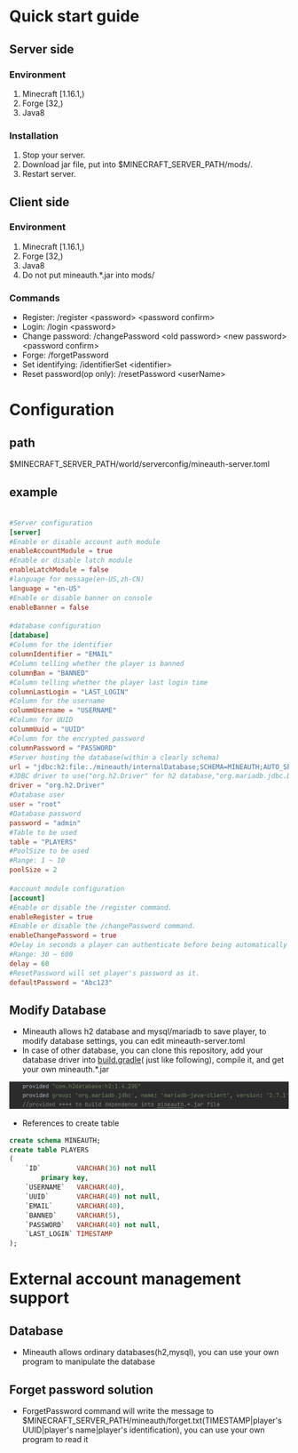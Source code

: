 # Quick start guide

## Server side

### Environment

1. Minecraft [1.16.1,)
2. Forge [32,)
3. Java8

### Installation

1. Stop your server.
2. Download jar file, put into $MINECRAFT_SERVER_PATH/mods/.
3. Restart server.

## Client side

### Environment

1. Minecraft [1.16.1,)
2. Forge [32,)
3. Java8
4. Do not put mineauth.*.jar into mods/

### Commands

- Register: /register \<password\> \<password confirm\>
- Login: /login \<password\>
- Change password: /changePassword \<old password\> \<new password\> \<password confirm\>
- Forge: /forgetPassword
- Set identifying: /identifierSet \<identifier\>
- Reset password(op only): /resetPassword \<userName\>

# Configuration

## path

$MINECRAFT_SERVER_PATH/world/serverconfig/mineauth-server.toml

## example

```toml

#Server configuration
[server]
#Enable or disable account auth module
enableAccountModule = true
#Enable or disable latch module
enableLatchModule = false
#language for message(en-US,zh-CN)
language = "en-US"
#Enable or disable banner on console
enableBanner = false

#database configuration
[database]
#Column for the identifier
columnIdentifier = "EMAIL"
#Column telling whether the player is banned
columnBan = "BANNED"
#Column telling whether the player last login time
columnLastLogin = "LAST_LOGIN"
#Column for the username
colummUsername = "USERNAME"
#Column for UUID
colummUuid = "UUID"
#Column for the encrypted password
columnPassword = "PASSWORD"
#Server hosting the database(within a clearly schema)
url = "jdbc:h2:file:./mineauth/internalDatabase;SCHEMA=MINEAUTH;AUTO_SERVER=TRUE;AUTO_RECONNECT=TRUE"
#JDBC driver to use("org.h2.Driver" for h2 database,"org.mariadb.jdbc.Driver" for mysql/mariadb)
driver = "org.h2.Driver"
#Database user
user = "root"
#Database password
password = "admin"
#Table to be used
table = "PLAYERS"
#PoolSize to be used
#Range: 1 ~ 10
poolSize = 2

#account module configuration
[account]
#Enable or disable the /register command.
enableRegister = true
#Enable or disable the /changePassword command.
enableChangePassword = true
#Delay in seconds a player can authenticate before being automatically kicked from the server.
#Range: 30 ~ 600
delay = 60
#ResetPassword will set player's password as it.
defaultPassword = "Abc123"

```

## Modify Database

- Mineauth allows h2 database and mysql/mariadb to save player, to modify database settings, you can edit
  mineauth-server.toml
- In case of other database, you can clone this repository, add your database driver into [build.gradle](build.gradle)(
  just like following), compile it, and get your own mineauth.*.jar

![build_gradle_add_driver_dependence.png](build_gradle_add_driver_dependence.png)

- References to create table

```sql
create schema MINEAUTH;
create table PLAYERS
(
    `ID`         VARCHAR(36) not null
        primary key,
    `USERNAME`   VARCHAR(40),
    `UUID`       VARCHAR(40) not null,
    `EMAIL`      VARCHAR(40),
    `BANNED`     VARCHAR(5),
    `PASSWORD`   VARCHAR(40) not null,
    `LAST_LOGIN` TIMESTAMP
);
``` 

# External account management support

## Database

- Mineauth allows ordinary databases(h2,mysql), you can use your own program to manipulate the database

## Forget password solution

- ForgetPassword command will write the message to $MINECRAFT_SERVER_PATH/mineauth/forget.txt(TIMESTAMP|player's
  UUID|player's name|player's identification), you can use your own program to read it